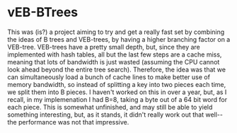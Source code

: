 # vEB-BTrees

This was (is?) a project aiming to try and get a really fast set by combining the ideas of B trees and VEB-trees, by having a higher branching factor on a VEB-tree.
VEB-trees have a pretty small depth, but, since they are implemented with hash tables, all but the last few steps are a cache miss, meaning that lots of bandwidth is just wasted (assuming the CPU cannot look ahead beyond the entire tree search).
Therefore, the idea was that we can simultaneously load a bunch of cache lines to make better use of memory bandwidth, so instead of splitting a key into two pieces each time, we split them into B pieces.
I haven't worked on this in over a year, but, as I recall, in my implemenation I had B=8, taking a byte out of a 64 bit word for each piece.
This is somewhat unfinished, and may still be able to yield something interesting, but, as it stands, it didn't really work out that well--the performance was not that impressive.
